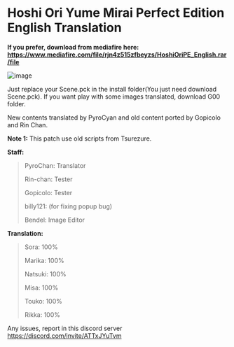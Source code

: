 # Hoshi Ori Yume Mirai Perfect Edition English Translation

**If you prefer, download from mediafire here: https://www.mediafire.com/file/rjn4z515zfbeyzs/HoshiOriPE_English.rar/file**


![image](https://user-images.githubusercontent.com/77695583/146648721-6eb3fae7-e716-4c77-8125-23356dd6f553.png)

Just replace your Scene.pck in the install folder(You just need download Scene.pck). If you want play with some images translated, download G00 folder.
 
 New contents translated by PyroCyan and old content ported by Gopicolo and Rin Chan.
 
**Note 1:** This patch use old scripts from Tsurezure.

**Staff:** 
>PyroChan: Translator
>
>Rin-chan: Tester
>
>Gopicolo: Tester
>
>billy121: (for fixing popup bug)
>
>Bendel: Image Editor

**Translation:**
> Sora: 100%
> 
> Marika: 100%
> 
> Natsuki: 100%
> 
> Misa: 100%
> 
> Touko: 100%
>  
> Rikka: 100%


Any issues, report in this discord server https://discord.com/invite/ATTxJYuTvm
